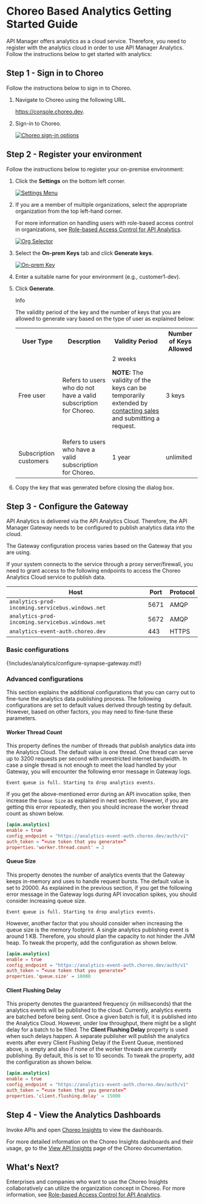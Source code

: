 # Choreo Based Analytics Getting Started Guide

API Manager offers analytics as a cloud service. Therefore, you need to register with the analytics cloud in order to use API Manager Analytics. Follow the instructions below to get started with analytics:

## Step 1 - Sign in to Choreo

Follow the instructions below to sign in to Choreo.

1. Navigate to Choreo using the following URL. 
    
     <a href="https://console.choreo.dev/?apianalytics=true?utm_source=apim_docs">https://console.choreo.dev</a>.

2. Sign-in to Choreo.
   
    [![Choreo sign-in options]({{base_path}}/assets/img/observe/sign-in-choreo.png)]({{base_path}}/assets/img/observe/sign-in-choreo.png)

## Step 2 - Register your environment

Follow the instructions below to register your on-premise environment:

1. Click the **Settings** on the bottom left corner.

     [![Settings Menu]({{base_path}}/assets/img/observe/settings-menu.png)]({{base_path}}/assets/img/observe/settings-menu.png)

2. If you are a member of multiple organizations, select the appropriate organization from the top left-hand corner. 
   
     For more information on handling users with role-based access control in organizations, see [Role-based Access Control for API Analytics]({{base_path}}/monitoring/api-analytics/choreo-analytics/role-based-access-control).

     [![Org Selector]({{base_path}}/assets/img/observe/organization-selector.png)]({{base_path}}/assets/img/observe/organization-selector.png)

3. Select the **On-prem Keys** tab and click **Generate keys**.

     [![On-prem Key]({{base_path}}/assets/img/observe/on-prem-key.png)]({{base_path}}/assets/img/observe/on-prem-key.png)

4. Enter a suitable name for your environment (e.g., customer1-dev).

5. Click **Generate**.
   
      <div class="admonition info">
      <p class="admonition-title">Info</p>
      <p>The validity period of the key and the number of keys that you are allowed to generate vary based on the type of user as explained below:</p>
      <table>
      <tr>
      <th><b>User Type</b></th>
      <th><b>Descrption</b></th>
      <th><b>Validity Period</b></th>
      <th><b>Number of Keys Allowed</b></th>
      </tr>
      <tr>
      <td> Free user</td>
      <td> Refers to users who do not have a valid subscription for Choreo.</td>
      <td> 2 weeks</br>
      <p><b>NOTE:</b> The validity of the keys can be temporarily extended by <a href="https://wso2.com/contact/">contacting sales</a> and submitting a request.</p></td>
      <td> 3 keys</td>
      </tr>
      <tr>
      <td> Subscription customers</td>
      <td> Refers to users who have a valid subscription for Choreo.</td>
      <td> 1 year</td>
      <td> unlimited</td>
      </tr>
      </table>
      </div>

6. Copy the key that was generated before closing the dialog box.

## Step 3 - Configure the Gateway

API Analytics is delivered via the API Analytics Cloud. Therefore, the API Manager Gateway needs to be configured to publish analytics data into the cloud.

The Gateway configuration process varies based on the Gateway that you are using.

If your system connects to the service through a proxy server/firewall, you need to grant access to the following endpoints to access the Choreo Analytics Cloud service to publish data.

| Host                                             | Port | Protocol |
|--------------------------------------------------|------|----------|
| `analytics-prod-incoming.servicebus.windows.net` | 5671 | AMQP     |
| `analytics-prod-incoming.servicebus.windows.net` | 5672 | AMQP     |
| `analytics-event-auth.choreo.dev`                | 443  | HTTPS    |

### Basic configurations

{!includes/analytics/configure-synapse-gateway.md!}

### Advanced configurations

This section explains the additional configurations that you can carry out to fine-tune the analytics data publishing process. The following configurations are set to default values derived through testing by default. However, based on other factors, you may need to fine-tune these parameters.
  
#### Worker Thread Count

This property defines the number of threads that publish analytics data into the Analytics Cloud. The default value is one thread. One thread can serve up to 3200 requests per second with unrestricted internet bandwidth. In case a single thread is not enough to meet the load handled by your Gateway, you will encounter the following error message in Gateway logs. 

```
Event queue is full. Starting to drop analytics events.
```

If you get the above-mentioned error during an API invocation spike, then increase the `Queue Size` as explained in next section. However, if you are getting this error repeatedly, then you should increase the worker thread count as shown below.

```toml
[apim.analytics]
enable = true
config_endpoint = "https://analytics-event-auth.choreo.dev/auth/v1"
auth_token = “<use token that you generate>”
properties.'worker.thread.count' = 2
```    

#### Queue Size

This property denotes the number of analytics events that the Gateway keeps in-memory and uses to handle request bursts. The default value is set to 20000. As explained in the previous section, if you get the following error message in the Gateway logs during API invocation spikes, you should consider increasing queue size. 

```
Event queue is full. Starting to drop analytics events.
```

However, another factor that you should consider when increasing the queue size is the memory footprint. A single analytics publishing event is around 1 KB. Therefore, you should plan the capacity to not hinder the JVM heap. To tweak the property, add the configuration as shown below.

```toml
[apim.analytics]
enable = true
config_endpoint = "https://analytics-event-auth.choreo.dev/auth/v1"
auth_token = “<use token that you generate>”
properties.'queue.size' = 10000
```

#### Client Flushing Delay

This property denotes the guaranteed frequency (in milliseconds) that the analytics events will be published to the cloud. Currently, analytics events are batched before being sent. Once a given batch is full, it is published into the Analytics Cloud. However, under low throughput, there might be a slight delay for a batch to be filled. The **Client Flushing Delay** property is used when such delays happen. A separate publisher will publish the analytics events after every Client Flushing Delay if the Event Queue, mentioned above, is empty and also if none of the worker threads are currently publishing. By default, this is set to 10 seconds. To tweak the property, add the configuration as shown below.

```toml
[apim.analytics]
enable = true
config_endpoint = "https://analytics-event-auth.choreo.dev/auth/v1"
auth_token = “<use token that you generate>”
properties.'client.flushing.delay' = 15000
```

## Step 4 - View the Analytics Dashboards

Invoke APIs and open <a href="https://console.choreo.dev/insights/overview">Choreo Insights</a> to view the dashboards.

For more detailed information on the Choreo Insights dashboards and their usage, go to the [View API Insights](https://wso2.com/choreo/docs/insights/view-api-insights/) page of the Choreo documentation.

## What's Next?

Enterprises and companies who want to use the Choreo Insights collaboratively can utilize the organization concept in Choreo. For more information, see [Role-based Access Control for API Analytics]({{base_path}}/monitoring/api-analytics/choreo-analytics/role-based-access-control).
